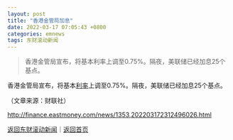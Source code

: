 ```yaml
---
layout: post
title: "香港金管局加息"
date: 2022-03-17 07:05:43 +0800
categories: emnews
tags: 东财滚动新闻
---
```

> 香港金管局宣布，将基本利率上调至0.75%。隔夜，美联储已经加息25个基点。

<p>香港金管局宣布，将基本<span id="Info.344"><a href="http://data.eastmoney.com/cjsj/yhll.html" class="infokey">利率</a></span>上调至0.75%。隔夜，美联储已经加息25个基点。</p><p class="em_media">（文章来源：财联社）</p>

<http://finance.eastmoney.com/news/1353,202203172312496026.html>

[返回东财滚动新闻](//finews.withounder.com/emnews/)｜[返回首页](//finews.withounder.com/)
